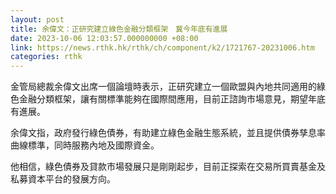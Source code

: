 ```yaml
---
layout: post
title: 余偉文：正研究建立綠色金融分類框架　冀今年底有進展
date: 2023-10-06 12:03:57.000000000 +08:00
link: https://news.rthk.hk/rthk/ch/component/k2/1721767-20231006.htm
categories: rthk
---
```


金管局總裁余偉文出席一個論壇時表示，正研究建立一個歐盟與內地共同適用的綠色金融分類框架，讓有關標準能夠在國際間應用，目前正諮詢市場意見，期望年底有進展。

余偉文指，政府發行綠色債券，有助建立綠色金融生態系統，並且提供債券孳息率曲線標準，同時服務內地及國際資金。

他相信，綠色債券及貸款市場發展只是剛剛起步，目前正探索在交易所買賣基金及私募資本平台的發展方向。
